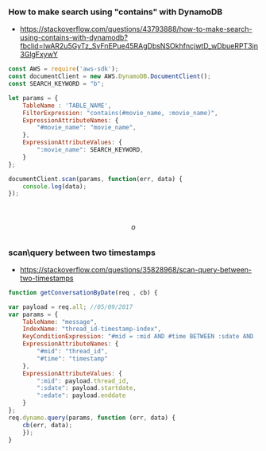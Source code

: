 ### How to make search using "contains" with DynamoDB
- https://stackoverflow.com/questions/43793888/how-to-make-search-using-contains-with-dynamodb?fbclid=IwAR2u5GyTz_SvFnEPue45RAgDbsNSOkhfncjwtD_wDbueRPT3jn3GlgFxywY
```Javascript
const AWS = require('aws-sdk');
const documentClient = new AWS.DynamoDB.DocumentClient();
const SEARCH_KEYWORD = "b";

let params = {
    TableName : 'TABLE_NAME',
    FilterExpression: "contains(#movie_name, :movie_name)",
    ExpressionAttributeNames: {
        "#movie_name": "movie_name",
    },
    ExpressionAttributeValues: {
        ":movie_name": SEARCH_KEYWORD,
    }       
};

documentClient.scan(params, function(err, data) {
    console.log(data);
});
```

<p align="center"></br><h6 align="center"> o </h6></p>

### scan\query between two timestamps
- https://stackoverflow.com/questions/35828968/scan-query-between-two-timestamps
```Javascript
function getConversationByDate(req , cb) {

var payload = req.all; //05/09/2017
var params = {
    TableName: "message",
    IndexName: "thread_id-timestamp-index",
    KeyConditionExpression: "#mid = :mid AND #time BETWEEN :sdate AND :edate",
    ExpressionAttributeNames: {
        "#mid": "thread_id",
        "#time": "timestamp"
    },
    ExpressionAttributeValues: {
        ":mid": payload.thread_id,
        ":sdate": payload.startdate,
        ":edate": payload.enddate
    }
};
req.dynamo.query(params, function (err, data) {
    cb(err, data);
    });
}
```
